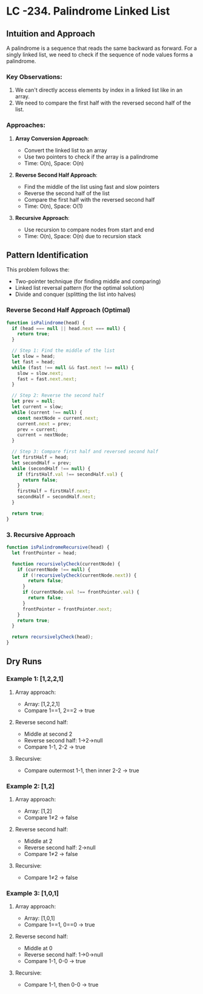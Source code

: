 # LC -234. Palindrome Linked List

## Intuition and Approach

A palindrome is a sequence that reads the same backward as forward. For a singly linked list, we need to check if the sequence of node values forms a palindrome.

### Key Observations:

1. We can't directly access elements by index in a linked list like in an array.
2. We need to compare the first half with the reversed second half of the list.

### Approaches:

1. **Array Conversion Approach**:

   - Convert the linked list to an array
   - Use two pointers to check if the array is a palindrome
   - Time: O(n), Space: O(n)

2. **Reverse Second Half Approach**:

   - Find the middle of the list using fast and slow pointers
   - Reverse the second half of the list
   - Compare the first half with the reversed second half
   - Time: O(n), Space: O(1)

3. **Recursive Approach**:
   - Use recursion to compare nodes from start and end
   - Time: O(n), Space: O(n) due to recursion stack

## Pattern Identification

This problem follows the:

- Two-pointer technique (for finding middle and comparing)
- Linked list reversal pattern (for the optimal solution)
- Divide and conquer (splitting the list into halves)

### Reverse Second Half Approach (Optimal)

```javascript
function isPalindrome(head) {
  if (head === null || head.next === null) {
    return true;
  }

  // Step 1: Find the middle of the list
  let slow = head;
  let fast = head;
  while (fast !== null && fast.next !== null) {
    slow = slow.next;
    fast = fast.next.next;
  }

  // Step 2: Reverse the second half
  let prev = null;
  let current = slow;
  while (current !== null) {
    const nextNode = current.next;
    current.next = prev;
    prev = current;
    current = nextNode;
  }

  // Step 3: Compare first half and reversed second half
  let firstHalf = head;
  let secondHalf = prev;
  while (secondHalf !== null) {
    if (firstHalf.val !== secondHalf.val) {
      return false;
    }
    firstHalf = firstHalf.next;
    secondHalf = secondHalf.next;
  }

  return true;
}
```

### 3. Recursive Approach

```javascript
function isPalindromeRecursive(head) {
  let frontPointer = head;

  function recursivelyCheck(currentNode) {
    if (currentNode !== null) {
      if (!recursivelyCheck(currentNode.next)) {
        return false;
      }
      if (currentNode.val !== frontPointer.val) {
        return false;
      }
      frontPointer = frontPointer.next;
    }
    return true;
  }

  return recursivelyCheck(head);
}
```

## Dry Runs

### Example 1: [1,2,2,1]

1. Array approach:

   - Array: [1,2,2,1]
   - Compare 1==1, 2==2 → true

2. Reverse second half:

   - Middle at second 2
   - Reverse second half: 1→2→null
   - Compare 1-1, 2-2 → true

3. Recursive:
   - Compare outermost 1-1, then inner 2-2 → true

### Example 2: [1,2]

1. Array approach:

   - Array: [1,2]
   - Compare 1≠2 → false

2. Reverse second half:

   - Middle at 2
   - Reverse second half: 2→null
   - Compare 1≠2 → false

3. Recursive:
   - Compare 1≠2 → false

### Example 3: [1,0,1]

1. Array approach:

   - Array: [1,0,1]
   - Compare 1==1, 0==0 → true

2. Reverse second half:

   - Middle at 0
   - Reverse second half: 1→0→null
   - Compare 1-1, 0-0 → true

3. Recursive:
   - Compare 1-1, then 0-0 → true
